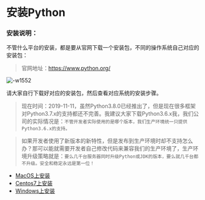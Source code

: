 # 安装Python

### 安装说明：
不管什么平台的安装，都是要从官网下载一个安装包，不同的操作系统自己对应的安装包：

> 官网地址：https://www.python.org/

![-w1552](http://img.taycc.com/mweb/15734781885089.jpg)

请大家自行下载好对应的安装包，然后查看对应系统的安装步骤。

> 现在时间：2019-11-11，虽然Python3.8.0已经推出了，但是现在很多框架对Python3.7.x的支持都还不完善。我建议大家下载Python3.6.x我，我们公司的实际情况是：`不管开发者实际使用的是哪个版本，我们生产环境统一只提供Python3.6.x的支持。`

> 如果开发者使用了新版本的新特性，但是发布到生产环境时却不支持怎么办？那可以能就需要开发者自己修改代码来兼容我们的生产环境了，生产环境升级策略就是：`要么几千台服务器同时升级Python或JDK的版本，要么就几千台都不升级。安全和稳定永远是第一位！`


* [MacOS上安装](python/MacOS上安装)
* [Centos7上安装](python/Centos7上安装)
* [Windows上安装](python/Windows上安装)

